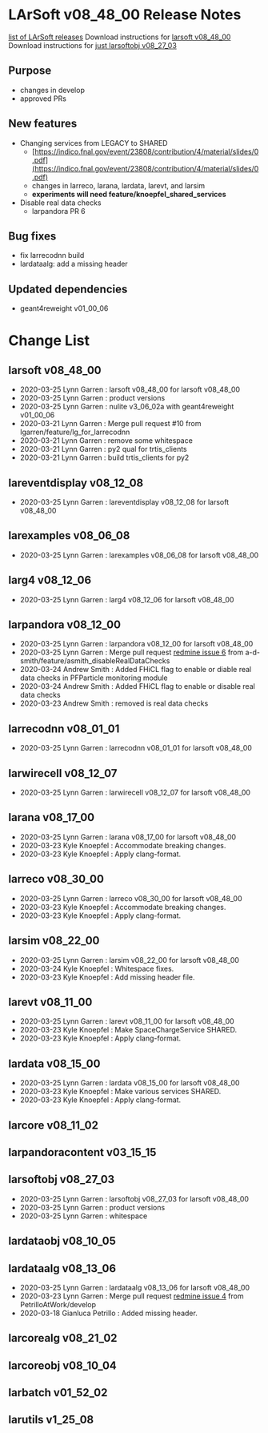 LArSoft v08_48_00 Release Notes
======================================================================

[list of LArSoft releases](LArSoft_release_list)
Download instructions for [larsoft v08_48_00](http://scisoft.fnal.gov/scisoft/bundles/larsoft/v08_48_00/larsoft-v08_48_00.html)
Download instructions for [just larsoftobj v08_27_03](http://scisoft.fnal.gov/scisoft/bundles/larsoftobj/v08_27_03/larsoftobj-v08_27_03.html)

Purpose
--------------------

-   changes in develop
-   approved PRs

New features
------------------------------

-   Changing services from LEGACY to SHARED
    -   [https://indico.fnal.gov/event/23808/contribution/4/material/slides/0.pdf](https://indico.fnal.gov/event/23808/contribution/4/material/slides/0.pdf)
    -   changes in larreco, larana, lardata, larevt, and larsim
    -   **experiments will need feature/knoepfel_shared_services**
-   Disable real data checks
    -   larpandora PR 6

Bug fixes
------------------------

-   fix larrecodnn build
-   lardataalg: add a missing header

Updated dependencies
----------------------------------------------

-   geant4reweight v01_00_06

Change List
============================

larsoft v08_48_00
------------------------------------------

-   2020-03-25 Lynn Garren : larsoft v08_48_00 for larsoft v08_48_00
-   2020-03-25 Lynn Garren : product versions
-   2020-03-25 Lynn Garren : nulite v3_06_02a with geant4reweight v01_00_06
-   2020-03-21 Lynn Garren : Merge pull request \#10 from lgarren/feature/lg_for_larrecodnn
-   2020-03-21 Lynn Garren : remove some whitespace
-   2020-03-21 Lynn Garren : py2 qual for trtis_clients
-   2020-03-21 Lynn Garren : build trtis_clients for py2

lareventdisplay v08_12_08
----------------------------------------------------------

-   2020-03-25 Lynn Garren : lareventdisplay v08_12_08 for larsoft v08_48_00

larexamples v08_06_08
--------------------------------------------------

-   2020-03-25 Lynn Garren : larexamples v08_06_08 for larsoft v08_48_00

larg4 v08_12_06
--------------------------------------

-   2020-03-25 Lynn Garren : larg4 v08_12_06 for larsoft v08_48_00

larpandora v08_12_00
------------------------------------------------

-   2020-03-25 Lynn Garren : larpandora v08_12_00 for larsoft v08_48_00
-   2020-03-25 Lynn Garren : Merge pull request [redmine issue 6](https://cdcvs.fnal.gov/redmine/issues/6) from a-d-smith/feature/asmith_disableRealDataChecks
-   2020-03-24 Andrew Smith : Added FHiCL flag to enable or diable real data checks in PFParticle monitoring module
-   2020-03-24 Andrew Smith : Added FHiCL flag to enable or disable real data checks
-   2020-03-23 Andrew Smith : removed is real data checks

larrecodnn v08_01_01
------------------------------------------------

-   2020-03-25 Lynn Garren : larrecodnn v08_01_01 for larsoft v08_48_00

larwirecell v08_12_07
--------------------------------------------------

-   2020-03-25 Lynn Garren : larwirecell v08_12_07 for larsoft v08_48_00

larana v08_17_00
----------------------------------------

-   2020-03-25 Lynn Garren : larana v08_17_00 for larsoft v08_48_00
-   2020-03-23 Kyle Knoepfel : Accommodate breaking changes.
-   2020-03-23 Kyle Knoepfel : Apply clang-format.

larreco v08_30_00
------------------------------------------

-   2020-03-25 Lynn Garren : larreco v08_30_00 for larsoft v08_48_00
-   2020-03-23 Kyle Knoepfel : Accommodate breaking changes.
-   2020-03-23 Kyle Knoepfel : Apply clang-format.

larsim v08_22_00
----------------------------------------

-   2020-03-25 Lynn Garren : larsim v08_22_00 for larsoft v08_48_00
-   2020-03-24 Kyle Knoepfel : Whitespace fixes.
-   2020-03-23 Kyle Knoepfel : Add missing header file.

larevt v08_11_00
----------------------------------------

-   2020-03-25 Lynn Garren : larevt v08_11_00 for larsoft v08_48_00
-   2020-03-23 Kyle Knoepfel : Make SpaceChargeService SHARED.
-   2020-03-23 Kyle Knoepfel : Apply clang-format.

lardata v08_15_00
------------------------------------------

-   2020-03-25 Lynn Garren : lardata v08_15_00 for larsoft v08_48_00
-   2020-03-23 Kyle Knoepfel : Make various services SHARED.
-   2020-03-23 Kyle Knoepfel : Apply clang-format.

larcore v08_11_02
------------------------------------------

larpandoracontent v03_15_15
--------------------------------------------------------------

larsoftobj v08_27_03
------------------------------------------------

-   2020-03-25 Lynn Garren : larsoftobj v08_27_03 for larsoft v08_48_00
-   2020-03-25 Lynn Garren : product versions
-   2020-03-25 Lynn Garren : whitespace

lardataobj v08_10_05
------------------------------------------------

lardataalg v08_13_06
------------------------------------------------

-   2020-03-25 Lynn Garren : lardataalg v08_13_06 for larsoft v08_48_00
-   2020-03-23 Lynn Garren : Merge pull request [redmine issue 4](https://cdcvs.fnal.gov/redmine/issues/4) from PetrilloAtWork/develop
-   2020-03-18 Gianluca Petrillo : Added missing header.

larcorealg v08_21_02
------------------------------------------------

larcoreobj v08_10_04
------------------------------------------------

larbatch v01_52_02
--------------------------------------------

larutils v1_25_08
------------------------------------------
